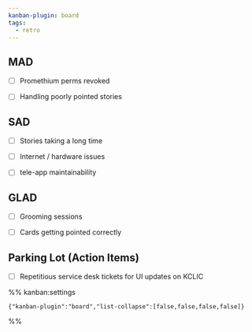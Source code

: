 ```yaml
---
kanban-plugin: board
tags:
  - retro
---
```


## MAD

- [ ] Promethium perms revoked
- [ ] Handling poorly pointed stories


## SAD

- [ ] Stories taking a long time
- [ ] Internet / hardware issues
- [ ] tele-app maintainability


## GLAD

- [ ] Grooming sessions
- [ ] Cards getting pointed correctly


## Parking Lot (Action Items)

- [ ] Repetitious service desk tickets for UI updates on KCLIC




%% kanban:settings
```
{"kanban-plugin":"board","list-collapse":[false,false,false,false]}
```
%%